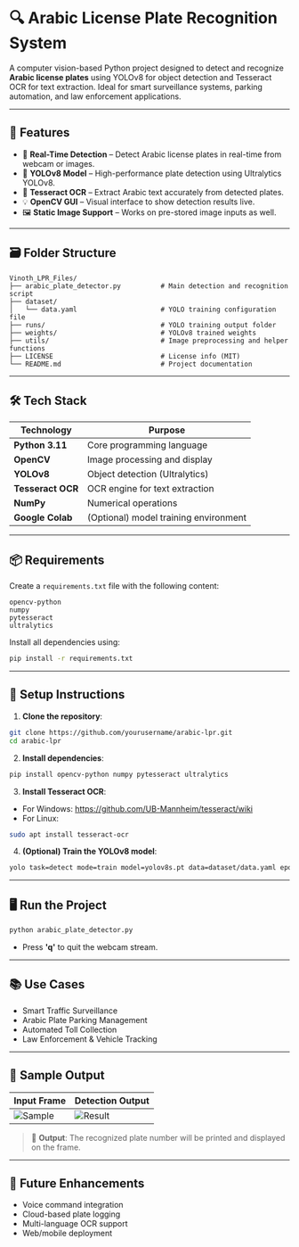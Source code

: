 # 🔍 Arabic License Plate Recognition System

A computer vision-based Python project designed to detect and recognize **Arabic license plates** using YOLOv8 for object detection and Tesseract OCR for text extraction. Ideal for smart surveillance systems, parking automation, and law enforcement applications.

---

## 🚀 Features

- 🔎 **Real-Time Detection** – Detect Arabic license plates in real-time from webcam or images.  
- 🧠 **YOLOv8 Model** – High-performance plate detection using Ultralytics YOLOv8.  
- 📝 **Tesseract OCR** – Extract Arabic text accurately from detected plates.  
- 💡 **OpenCV GUI** – Visual interface to show detection results live.  
- 🖼️ **Static Image Support** – Works on pre-stored image inputs as well.

---

## 🗃️ Folder Structure

```
Vinoth_LPR_Files/
├── arabic_plate_detector.py          # Main detection and recognition script
├── dataset/
│   └── data.yaml                     # YOLO training configuration file
├── runs/                             # YOLO training output folder
├── weights/                          # YOLOv8 trained weights
├── utils/                            # Image preprocessing and helper functions
├── LICENSE                           # License info (MIT)
└── README.md                         # Project documentation
```

---

## 🛠️ Tech Stack

| Technology      | Purpose                               |
|------------------|----------------------------------------|
| **Python 3.11**   | Core programming language              |
| **OpenCV**        | Image processing and display           |
| **YOLOv8**        | Object detection (Ultralytics)         |
| **Tesseract OCR** | OCR engine for text extraction         |
| **NumPy**         | Numerical operations                   |
| **Google Colab**  | (Optional) model training environment  |

---

## 📦 Requirements

Create a `requirements.txt` file with the following content:

```
opencv-python
numpy
pytesseract
ultralytics
```

Install all dependencies using:

```bash
pip install -r requirements.txt
```

---

## 🧪 Setup Instructions

1. **Clone the repository**:

```bash
git clone https://github.com/yourusername/arabic-lpr.git
cd arabic-lpr
```

2. **Install dependencies**:

```bash
pip install opencv-python numpy pytesseract ultralytics
```

3. **Install Tesseract OCR**:

- For Windows: https://github.com/UB-Mannheim/tesseract/wiki  
- For Linux:

```bash
sudo apt install tesseract-ocr
```

4. **(Optional) Train the YOLOv8 model**:

```bash
yolo task=detect mode=train model=yolov8s.pt data=dataset/data.yaml epochs=50 imgsz=640 batch=16 device=0
```

---

## 🖥️ Run the Project

```bash
python arabic_plate_detector.py
```

- Press **'q'** to quit the webcam stream.

---

## 📚 Use Cases

- Smart Traffic Surveillance  
- Arabic Plate Parking Management  
- Automated Toll Collection  
- Law Enforcement & Vehicle Tracking

---

## 🧪 Sample Output

| Input Frame | Detection Output |
|-------------|------------------|
| ![Sample](test_image.jpg) | ![Result](output_image.PNG) |

> 📌 **Output**: The recognized plate number will be printed and displayed on the frame.

---

## 📌 Future Enhancements

- Voice command integration  
- Cloud-based plate logging  
- Multi-language OCR support  
- Web/mobile deployment




